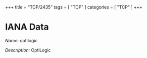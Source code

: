 +++
title = "TCP/2435"
tags = [ "TCP" ]
categories = [ "TCP" ]
+++

# IANA Data

_Name:_ optilogic

_Description:_ OptiLogic

